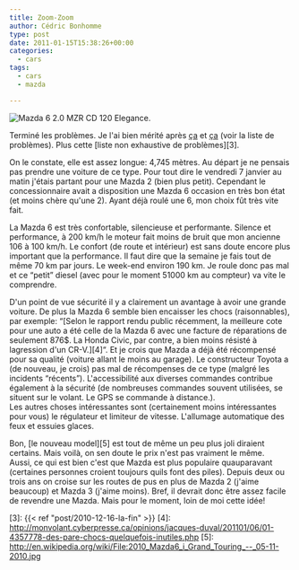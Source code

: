```yaml
---
title: Zoom-Zoom
author: Cédric Bonhomme
type: post
date: 2011-01-15T15:38:26+00:00
categories:
  - cars
tags:
  - cars
  - mazda

---
```

![Mazda 6 2.0 MZR CD 120 Elegance.](/images/blog/2014/08/zoom-zoom.jpg)

Terminé les problèmes. Je l'ai bien mérité après [ça][1] et [ça][2]
(voir la liste de problèmes). Plus cette [liste non exhaustive de problèmes][3].

On le constate, elle est assez longue: 4,745 mètres. Au départ je ne pensais pas prendre une voiture de ce type. Pour tout dire le vendredi 7 janvier au matin j'étais partant pour une Mazda 2 (bien plus petit). Cependant le concessionnaire avait a disposition une Mazda 6 occasion en très bon état (et moins chère qu'une 2). Ayant déjà roulé une 6, mon choix fût très vite fait. 

La Mazda 6 est très confortable, silencieuse et performante. Silence et performance, à 200 km/h le moteur fait moins de bruit que mon ancienne 106 à 100 km/h. Le confort (de route et intérieur) est sans doute encore plus important que la performance. Il faut dire que la semaine je fais tout de même 70 km par jours. Le week-end environ 190 km. Je roule donc pas mal et ce &#8220;petit&#8221; diesel (avec pour le moment 51000 km au compteur) va vite le comprendre.

D'un point de vue sécurité il y a clairement un avantage à avoir une grande voiture. De plus la Mazda 6 semble bien encaisser les chocs (raisonnables), par exemple: &#8220;[Selon le rapport rendu public récemment, la meilleure cote pour une auto a été celle de la Mazda 6 avec une facture de réparations de seulement 876$. La Honda Civic, par contre, a bien moins résisté à lagression d'un CR-V.][4]&#8220;. Et je crois que Mazda a déjà été récompensé pour sa qualité (voiture allant le moins au garage). Le constructeur Toyota a (de nouveau, je crois) pas mal de récompenses de ce type (malgré les incidents &#8220;récents&#8221;). L'accessibilité aux diverses commandes contribue également à la sécurité (de nombreuses commandes souvent utilisées, se situent sur le volant. Le GPS se commande à distance.).  
Les autres choses intéressantes sont (certainement moins intéressantes pour vous) le régulateur et limiteur de vitesse. L'allumage automatique des feux et essuies glaces.

Bon, [le nouveau model][5] est tout de même un peu plus joli diraient certains. Mais voilà, on sen doute le prix n'est pas vraiment le même.  
Aussi, ce qui est bien c'est que Mazda est plus populaire quauparavant (certaines personnes croient toujours quils font des piles). Depuis deux ou trois ans on croise sur les routes de pus en plus de Mazda 2 (j'aime beaucoup) et Mazda 3 (j'aime moins). Bref, il devrait donc être assez facile de revendre une Mazda. Mais pour le moment, loin de moi cette idée!

 [1]: http://wiki.cedricbonhomme.org/cars#rover_111_chelsea
 [2]: http://wiki.cedricbonhomme.org/cars#peugeot_106
 [3]: {{< ref "post/2010-12-16-la-fin" >}}
 [4]: http://monvolant.cyberpresse.ca/opinions/jacques-duval/201101/06/01-4357778-des-pare-chocs-quelquefois-inutiles.php
 [5]: http://en.wikipedia.org/wiki/File:2010_Mazda6_i_Grand_Touring_--_05-11-2010.jpg
